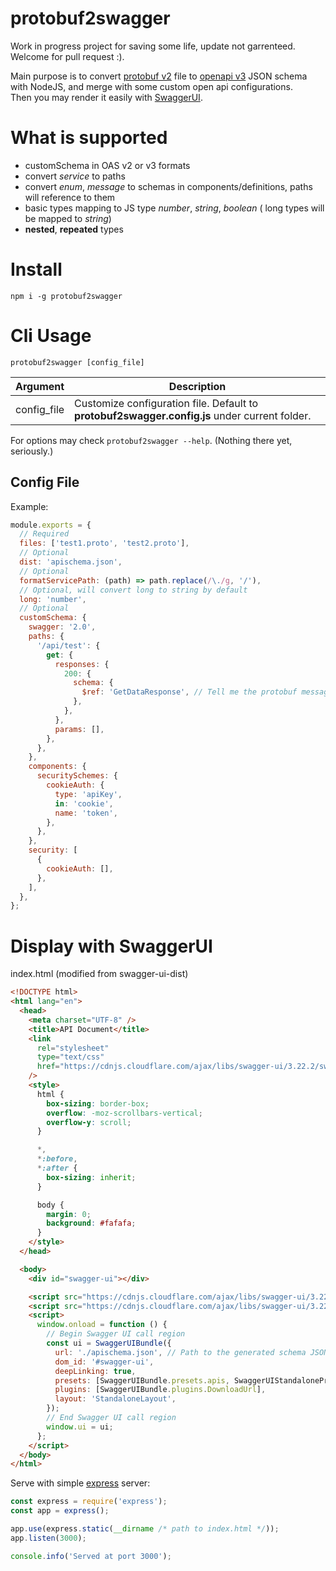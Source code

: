 # protobuf2swagger

Work in progress project for saving some life, update not garrenteed. Welcome for pull request :).

Main purpose is to convert [protobuf v2](https://developers.google.com/protocol-buffers/docs/proto) file to [openapi v3](https://github.com/OAI/OpenAPI-Specification/blob/master/versions/3.0.0.md) JSON schema with NodeJS, and merge with some custom open api configurations.  
Then you may render it easily with [SwaggerUI](https://github.com/swagger-api/swagger-ui).

# What is supported

- customSchema in OAS v2 or v3 formats
- convert _service_ to paths
- convert _enum_, _message_ to schemas in components/definitions, paths will reference to them
- basic types mapping to JS type _number_, _string_, _boolean_ ( long types will be mapped to _string_)
- **nested**, **repeated** types

# Install

`npm i -g protobuf2swagger`

# Cli Usage

`protobuf2swagger [config_file]`

| Argument    | Description                                                                                   |
| ----------- | --------------------------------------------------------------------------------------------- |
| config_file | Customize configuration file. Default to **protobuf2swagger.config.js** under current folder. |

For options may check `protobuf2swagger --help`. (Nothing there yet, seriously.)

## Config File

Example:

```javascript
module.exports = {
  // Required
  files: ['test1.proto', 'test2.proto'],
  // Optional
  dist: 'apischema.json',
  // Optional
  formatServicePath: (path) => path.replace(/\./g, '/'),
  // Optional, will convert long to string by default
  long: 'number',
  // Optional
  customSchema: {
    swagger: '2.0',
    paths: {
      '/api/test': {
        get: {
          responses: {
            200: {
              schema: {
                $ref: 'GetDataResponse', // Tell me the protobuf message name
              },
            },
          },
          params: [],
        },
      },
    },
    components: {
      securitySchemes: {
        cookieAuth: {
          type: 'apiKey',
          in: 'cookie',
          name: 'token',
        },
      },
    },
    security: [
      {
        cookieAuth: [],
      },
    ],
  },
};
```

# Display with SwaggerUI

index.html (modified from swagger-ui-dist)

```html
<!DOCTYPE html>
<html lang="en">
  <head>
    <meta charset="UTF-8" />
    <title>API Document</title>
    <link
      rel="stylesheet"
      type="text/css"
      href="https://cdnjs.cloudflare.com/ajax/libs/swagger-ui/3.22.2/swagger-ui.css"
    />
    <style>
      html {
        box-sizing: border-box;
        overflow: -moz-scrollbars-vertical;
        overflow-y: scroll;
      }

      *,
      *:before,
      *:after {
        box-sizing: inherit;
      }

      body {
        margin: 0;
        background: #fafafa;
      }
    </style>
  </head>

  <body>
    <div id="swagger-ui"></div>

    <script src="https://cdnjs.cloudflare.com/ajax/libs/swagger-ui/3.22.2/swagger-ui-bundle.js"></script>
    <script src="https://cdnjs.cloudflare.com/ajax/libs/swagger-ui/3.22.2/swagger-ui-standalone-preset.js"></script>
    <script>
      window.onload = function () {
        // Begin Swagger UI call region
        const ui = SwaggerUIBundle({
          url: './apischema.json', // Path to the generated schema JSON file
          dom_id: '#swagger-ui',
          deepLinking: true,
          presets: [SwaggerUIBundle.presets.apis, SwaggerUIStandalonePreset],
          plugins: [SwaggerUIBundle.plugins.DownloadUrl],
          layout: 'StandaloneLayout',
        });
        // End Swagger UI call region
        window.ui = ui;
      };
    </script>
  </body>
</html>
```

Serve with simple [express](https://www.npmjs.com/package/express) server:

```javascript
const express = require('express');
const app = express();

app.use(express.static(__dirname /* path to index.html */));
app.listen(3000);

console.info('Served at port 3000');
```
